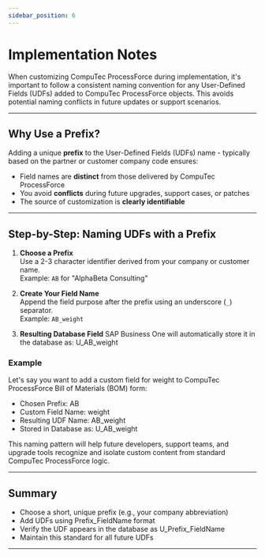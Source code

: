 ```yaml
---
sidebar_position: 6
---
```


# Implementation Notes

When customizing CompuTec ProcessForce during implementation, it's important to follow a consistent naming convention for any User-Defined Fields (UDFs) added to CompuTec ProcessForce objects. This avoids potential naming conflicts in future updates or support scenarios.

---

## Why Use a Prefix?

Adding a unique **prefix** to the User-Defined Fields (UDFs) name - typically based on the partner or customer company code ensures:

- Field names are **distinct** from those delivered by CompuTec ProcessForce
- You avoid **conflicts** during future upgrades, support cases, or patches
- The source of customization is **clearly identifiable**

---

## Step-by-Step: Naming UDFs with a Prefix

1. **Choose a Prefix**  
   Use a 2-3 character identifier derived from your company or customer name.  
   Example: `AB` for "AlphaBeta Consulting"

2. **Create Your Field Name**  
   Append the field purpose after the prefix using an underscore (`_`) separator.  
   Example: `AB_weight`

3. **Resulting Database Field**
    SAP Business One will automatically store it in the database as: U_AB_weight

### Example

Let's say you want to add a custom field for weight to CompuTec ProcessForce Bill of Materials (BOM) form:

- Chosen Prefix: AB
- Custom Field Name: weight
- Resulting UDF Name: AB_weight
- Stored in Database as: U_AB_weight

This naming pattern will help future developers, support teams, and upgrade tools recognize and isolate custom content from standard CompuTec ProcessForce logic.

---

## Summary

- Choose a short, unique prefix (e.g., your company abbreviation)
- Add UDFs using Prefix_FieldName format
- Verify the UDF appears in the database as U_Prefix_FieldName
- Maintain this standard for all future UDFs

---
